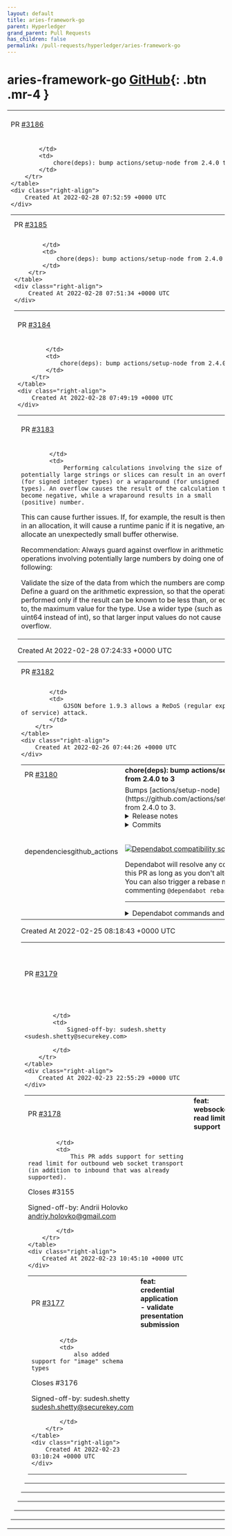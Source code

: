 ```yaml
---
layout: default
title: aries-framework-go
parent: Hyperledger
grand_parent: Pull Requests
has_children: false
permalink: /pull-requests/hyperledger/aries-framework-go
---
```


# aries-framework-go <span class="fs-3 right-align">[GitHub](https://github.com/hyperledger/aries-framework-go){: .btn .mr-4 }</span>


<div>
    <table>
        <tr>
            <td>
                PR <a href="https://github.com/hyperledger/aries-framework-go/pull/3186" class=".btn">#3186</a>
            </td>
            <td>
                <b>
                    update test-suite.yml
                </b>
            </td>
        </tr>
        <tr>
            <td>
                
            </td>
            <td>
                chore(deps): bump actions/setup-node from 2.4.0 to 3
            </td>
        </tr>
    </table>
    <div class="right-align">
        Created At 2022-02-28 07:52:59 +0000 UTC
    </div>
</div>

<div>
    <table>
        <tr>
            <td>
                PR <a href="https://github.com/hyperledger/aries-framework-go/pull/3185" class=".btn">#3185</a>
            </td>
            <td>
                <b>
                    update build.yml
                </b>
            </td>
        </tr>
        <tr>
            <td>
                
            </td>
            <td>
                chore(deps): bump actions/setup-node from 2.4.0 to 3
            </td>
        </tr>
    </table>
    <div class="right-align">
        Created At 2022-02-28 07:51:34 +0000 UTC
    </div>
</div>

<div>
    <table>
        <tr>
            <td>
                PR <a href="https://github.com/hyperledger/aries-framework-go/pull/3184" class=".btn">#3184</a>
            </td>
            <td>
                <b>
                    Update bbs-interop.yml
                </b>
            </td>
        </tr>
        <tr>
            <td>
                
            </td>
            <td>
                chore(deps): bump actions/setup-node from 2.4.0 to 3
            </td>
        </tr>
    </table>
    <div class="right-align">
        Created At 2022-02-28 07:49:19 +0000 UTC
    </div>
</div>

<div>
    <table>
        <tr>
            <td>
                PR <a href="https://github.com/hyperledger/aries-framework-go/pull/3183" class=".btn">#3183</a>
            </td>
            <td>
                <b>
                    Size computation for allocation may overflow
                </b>
            </td>
        </tr>
        <tr>
            <td>
                
            </td>
            <td>
                Performing calculations involving the size of potentially large strings or slices can result in an overflow (for signed integer types) or a wraparound (for unsigned types). An overflow causes the result of the calculation to become negative, while a wraparound results in a small (positive) number.

This can cause further issues. If, for example, the result is then used in an allocation, it will cause a runtime panic if it is negative, and allocate an unexpectedly small buffer otherwise.

Recommendation:
Always guard against overflow in arithmetic operations involving potentially large numbers by doing one of the following:

Validate the size of the data from which the numbers are computed.
Define a guard on the arithmetic expression, so that the operation is performed only if the result can be known to be less than, or equal to, the maximum value for the type.
Use a wider type (such as uint64 instead of int), so that larger input values do not cause overflow.
            </td>
        </tr>
    </table>
    <div class="right-align">
        Created At 2022-02-28 07:24:33 +0000 UTC
    </div>
</div>

<div>
    <table>
        <tr>
            <td>
                PR <a href="https://github.com/hyperledger/aries-framework-go/pull/3182" class=".btn">#3182</a>
            </td>
            <td>
                <b>
                    Update go.sum
                </b>
            </td>
        </tr>
        <tr>
            <td>
                
            </td>
            <td>
                GJSON before 1.9.3 allows a ReDoS (regular expression denial of service) attack.
            </td>
        </tr>
    </table>
    <div class="right-align">
        Created At 2022-02-26 07:44:26 +0000 UTC
    </div>
</div>

<div>
    <table>
        <tr>
            <td>
                PR <a href="https://github.com/hyperledger/aries-framework-go/pull/3180" class=".btn">#3180</a>
            </td>
            <td>
                <b>
                    chore(deps): bump actions/setup-node from 2.4.0 to 3
                </b>
            </td>
        </tr>
        <tr>
            <td>
                <span class="chip">dependencies</span><span class="chip">github_actions</span>
            </td>
            <td>
                Bumps [actions/setup-node](https://github.com/actions/setup-node) from 2.4.0 to 3.
<details>
<summary>Release notes</summary>
<p><em>Sourced from <a href="https://github.com/actions/setup-node/releases">actions/setup-node's releases</a>.</em></p>
<blockquote>
<h2>v3.0.0</h2>
<p>In scope of this release we changed version of the runtime Node.js for the setup-node action and updated package-lock.json file to  v2.</p>
<h3>Breaking Changes</h3>
<ul>
<li>With the update to Node 16 in <a href="https://github-redirect.dependabot.com/actions/setup-node/pull/414">actions/setup-node#414</a>, all scripts will now be run with Node 16 rather than Node 12.</li>
<li>We removed deprecated <code>version</code> input (<a href="https://github-redirect.dependabot.com/actions/setup-node/pull/424">actions/setup-node#424</a>). Please use <code>node-version</code> input instead.</li>
</ul>
<h2>Fix logic of error handling for npm warning and uncaught exception</h2>
<p>In scope of this release we fix logic of error handling related to caching (<a href="https://github-redirect.dependabot.com/actions/setup-node/pull/358">actions/setup-node#358</a>) and (<a href="https://github-redirect.dependabot.com/actions/setup-node/pull/359">actions/setup-node#359</a>).</p>
<p>In the previous behaviour we relied on <code>stderr</code> output to throw error. The warning messages from package managers can be written to the stderr's output. For now the action will throw an error only if exit code differs from zero. Besides, we add logic to сatch and log unhandled exceptions.</p>
<h2>Adding Node.js version file support</h2>
<p>In scope of this release we add the <code>node-version-file</code> input and update <code>actions/cache</code> dependency to the latest version.</p>
<h2>Adding Node.js version file support</h2>
<p>The new input (<code>node-version-file</code>) provides functionality to specify the path to the file containing Node.js's version with such behaviour:</p>
<ul>
<li>If the file does not exist the action will throw an error.</li>
<li>If you specify both <code>node-version</code> and <code>node-version-file</code> inputs, the action will use value from the <code>node-version</code> input and throw the following warning: <code>Both node-version and node-version-file inputs are specified, only node-version will be used</code>.</li>
<li>For now the action does not support all of the variety of values for Node.js version files. The action can handle values according to the <a href="https://github.com/actions/setup-node#supported-version-syntax">documentation</a> and values with <code>v</code> prefix (<code>v14</code>)</li>
</ul>
<pre lang="yaml"><code>steps:
  - uses: actions/checkout@v2
  - name: Setup node from node version file
    uses: actions/setup-node@v2
    with:
      node-version-file: '.nvmrc'
  - run: npm install
  - run: npm test
</code></pre>
<h2>Update actions/cache dependency to 1.0.8 version.</h2>
<p>We updated actions/cache dependency to the latest version (1.0.8). For more information please refer to the <a href="https://github.com/actions/toolkit/blob/main/packages/cache/RELEASES.md">toolkit/cache</a>.</p>
<h2>Add &quot;cache-hit&quot; output</h2>
<p>This release introduces a new output: <code>cache-hit</code> (<a href="https://github-redirect.dependabot.com/actions/setup-node/issues/327">#327</a>).</p>
<p>The <code>cache-hit</code> output contains boolean value indicating that an exact match was found for the key. It shows that the action uses already existing cache or not. The output is available only if cache is enabled.</p>
</blockquote>
</details>
<details>
<summary>Commits</summary>
<ul>
<li><a href="https://github.com/actions/setup-node/commit/9ced9a43a244f3ac94f13bfd896db8c8f30da67a"><code>9ced9a4</code></a> remove version input (<a href="https://github-redirect.dependabot.com/actions/setup-node/issues/424">#424</a>)</li>
<li><a href="https://github.com/actions/setup-node/commit/3e90744edfed8715c51c59ca546063d5d3035443"><code>3e90744</code></a> Update lockfileVersion (<a href="https://github-redirect.dependabot.com/actions/setup-node/issues/422">#422</a>)</li>
<li><a href="https://github.com/actions/setup-node/commit/28df918a562341c61f4849bb5b0cae0da42e9ff8"><code>28df918</code></a> Update default runtime to node16 (<a href="https://github-redirect.dependabot.com/actions/setup-node/issues/414">#414</a>)</li>
<li><a href="https://github.com/actions/setup-node/commit/f099707f6e7a91b89cdebdeca599fc76cc8bf088"><code>f099707</code></a> fix tsc build error for <code>@​actions/http-client</code> (<a href="https://github-redirect.dependabot.com/actions/setup-node/issues/402">#402</a>)</li>
<li><a href="https://github.com/actions/setup-node/commit/f658dc5bd7deff7ab8a4bfa9ccb65a6540175be2"><code>f658dc5</code></a> ci: use NPM cache in check-dist (<a href="https://github-redirect.dependabot.com/actions/setup-node/issues/393">#393</a>)</li>
<li><a href="https://github.com/actions/setup-node/commit/5e2e06871487f1c1f2806100f6ad85acf4bce48d"><code>5e2e068</code></a> ci(workflow): add cache to workflows using actions/setup-node (<a href="https://github-redirect.dependabot.com/actions/setup-node/issues/287">#287</a>)</li>
<li><a href="https://github.com/actions/setup-node/commit/7a0f7a99626ad9d2e3bcc28dce6c379216703cc3"><code>7a0f7a9</code></a> Fix grammar in the README (<a href="https://github-redirect.dependabot.com/actions/setup-node/issues/331">#331</a>)</li>
<li><a href="https://github.com/actions/setup-node/commit/7b558676dd6f955a469559a6f9db9e0447fe8749"><code>7b55867</code></a> chore: Remove strategy for non-matrix builds (<a href="https://github-redirect.dependabot.com/actions/setup-node/issues/186">#186</a>)</li>
<li><a href="https://github.com/actions/setup-node/commit/1f8c6b94b26d0feae1e387ca63ccbdc44d27b561"><code>1f8c6b9</code></a> Pass to warning uncaught exceptions (<a href="https://github-redirect.dependabot.com/actions/setup-node/issues/359">#359</a>)</li>
<li><a href="https://github.com/actions/setup-node/commit/9a74eb4e6473f91fbde564f97c2662fd1dc4875c"><code>9a74eb4</code></a> Throw error only if exit code is note zero.  (<a href="https://github-redirect.dependabot.com/actions/setup-node/issues/358">#358</a>)</li>
<li>Additional commits viewable in <a href="https://github.com/actions/setup-node/compare/v2.4.0...v3">compare view</a></li>
</ul>
</details>
<br />


[![Dependabot compatibility score](https://dependabot-badges.githubapp.com/badges/compatibility_score?dependency-name=actions/setup-node&package-manager=github_actions&previous-version=2.4.0&new-version=3)](https://docs.github.com/en/github/managing-security-vulnerabilities/about-dependabot-security-updates#about-compatibility-scores)

Dependabot will resolve any conflicts with this PR as long as you don't alter it yourself. You can also trigger a rebase manually by commenting `@dependabot rebase`.

[//]: # (dependabot-automerge-start)
[//]: # (dependabot-automerge-end)

---

<details>
<summary>Dependabot commands and options</summary>
<br />

You can trigger Dependabot actions by commenting on this PR:
- `@dependabot rebase` will rebase this PR
- `@dependabot recreate` will recreate this PR, overwriting any edits that have been made to it
- `@dependabot merge` will merge this PR after your CI passes on it
- `@dependabot squash and merge` will squash and merge this PR after your CI passes on it
- `@dependabot cancel merge` will cancel a previously requested merge and block automerging
- `@dependabot reopen` will reopen this PR if it is closed
- `@dependabot close` will close this PR and stop Dependabot recreating it. You can achieve the same result by closing it manually
- `@dependabot ignore this major version` will close this PR and stop Dependabot creating any more for this major version (unless you reopen the PR or upgrade to it yourself)
- `@dependabot ignore this minor version` will close this PR and stop Dependabot creating any more for this minor version (unless you reopen the PR or upgrade to it yourself)
- `@dependabot ignore this dependency` will close this PR and stop Dependabot creating any more for this dependency (unless you reopen the PR or upgrade to it yourself)


</details>
            </td>
        </tr>
    </table>
    <div class="right-align">
        Created At 2022-02-25 08:18:43 +0000 UTC
    </div>
</div>

<div>
    <table>
        <tr>
            <td>
                PR <a href="https://github.com/hyperledger/aries-framework-go/pull/3179" class=".btn">#3179</a>
            </td>
            <td>
                <b>
                    feat: credential manifest - include style in resolved results
                </b>
            </td>
        </tr>
        <tr>
            <td>
                
            </td>
            <td>
                Signed-off-by: sudesh.shetty <sudesh.shetty@securekey.com>

            </td>
        </tr>
    </table>
    <div class="right-align">
        Created At 2022-02-23 22:55:29 +0000 UTC
    </div>
</div>

<div>
    <table>
        <tr>
            <td>
                PR <a href="https://github.com/hyperledger/aries-framework-go/pull/3178" class=".btn">#3178</a>
            </td>
            <td>
                <b>
                    feat: websocket read limit support
                </b>
            </td>
        </tr>
        <tr>
            <td>
                
            </td>
            <td>
                This PR adds support for setting read limit for outbound web socket transport (in addition to inbound that was already supported).

Closes #3155

Signed-off-by: Andrii Holovko <andriy.holovko@gmail.com>

            </td>
        </tr>
    </table>
    <div class="right-align">
        Created At 2022-02-23 10:45:10 +0000 UTC
    </div>
</div>

<div>
    <table>
        <tr>
            <td>
                PR <a href="https://github.com/hyperledger/aries-framework-go/pull/3177" class=".btn">#3177</a>
            </td>
            <td>
                <b>
                    feat: credential application - validate presentation submission
                </b>
            </td>
        </tr>
        <tr>
            <td>
                
            </td>
            <td>
                also added support for "image" schema types

Closes #3176

Signed-off-by: sudesh.shetty <sudesh.shetty@securekey.com>

            </td>
        </tr>
    </table>
    <div class="right-align">
        Created At 2022-02-23 03:10:24 +0000 UTC
    </div>
</div>

